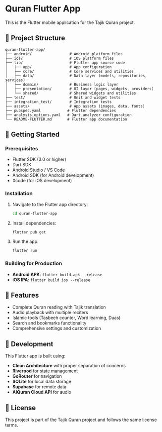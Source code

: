 # Quran Flutter App

This is the Flutter mobile application for the Tajik Quran project.

## 📁 Project Structure

```
quran-flutter-app/
├── android/                 # Android platform files
├── ios/                     # iOS platform files
├── lib/                     # Flutter app source code
│   ├── app/                 # App configuration
│   ├── core/                # Core services and utilities
│   ├── data/                # Data layer (models, repositories, services)
│   ├── domain/              # Business logic layer
│   ├── presentation/        # UI layer (pages, widgets, providers)
│   └── shared/              # Shared widgets and utilities
├── test/                    # Unit and widget tests
├── integration_test/        # Integration tests
├── assets/                  # App assets (images, data, fonts)
├── pubspec.yaml            # Flutter dependencies
├── analysis_options.yaml   # Dart analyzer configuration
└── README-FLUTTER.md       # Flutter app documentation
```

## 🚀 Getting Started

### Prerequisites
- Flutter SDK (3.0 or higher)
- Dart SDK
- Android Studio / VS Code
- Android SDK (for Android development)
- Xcode (for iOS development)

### Installation
1. Navigate to the Flutter app directory:
   ```bash
   cd quran-flutter-app
   ```

2. Install dependencies:
   ```bash
   flutter pub get
   ```

3. Run the app:
   ```bash
   flutter run
   ```

### Building for Production
- **Android APK**: `flutter build apk --release`
- **iOS IPA**: `flutter build ios --release`

## 📱 Features
- Complete Quran reading with Tajik translation
- Audio playback with multiple reciters
- Islamic tools (Tasbeeh counter, Word learning, Duas)
- Search and bookmarks functionality
- Comprehensive settings and customization

## 🔧 Development
This Flutter app is built using:
- **Clean Architecture** with proper separation of concerns
- **Riverpod** for state management
- **GoRouter** for navigation
- **SQLite** for local data storage
- **Supabase** for remote data
- **AlQuran Cloud API** for audio

## 📄 License
This project is part of the Tajik Quran project and follows the same license terms.
